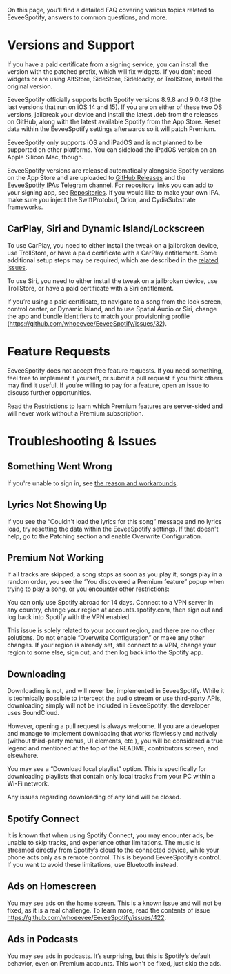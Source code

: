 On this page, you’ll find a detailed FAQ covering various topics related to EeveeSpotify, answers to common questions, and more.

# Versions and Support

If you have a paid certificate from a signing service, you can install the version with the patched prefix, which will fix widgets. If you don’t need widgets or are using AltStore, SideStore, Sideloadly, or TrollStore, install the original version.

EeveeSpotify officially supports both Spotify versions 8.9.8 and 9.0.48 (the last versions that run on iOS 14 and 15). If you are on either of these two OS versions, jailbreak your device and install the latest .deb from the releases on GitHub, along with the latest available Spotify from the App Store. Reset data within the EeveeSpotify settings afterwards so it will patch Premium.

EeveeSpotify only supports iOS and iPadOS and is not planned to be supported on other platforms. You can sideload the iPadOS version on an Apple Silicon Mac, though.

EeveeSpotify versions are released automatically alongside Spotify versions on the App Store and are uploaded to [GitHub Releases](https://github.com/whoeevee/EeveeSpotify/releases) and the [EeveeSpotify IPAs](https://t.me/SpotilifeIPAs) Telegram channel. For repository links you can add to your signing app, see [Repositories](https://github.com/whoeevee/EeveeSpotify/tree/swift/Repositories). If you would like to make your own IPA, make sure you inject the SwiftProtobuf, Orion, and CydiaSubstrate frameworks.

## CarPlay, Siri and Dynamic Island/Lockscreen

To use CarPlay, you need to either install the tweak on a jailbroken device, use TrollStore, or have a paid certificate with a CarPlay entitlement. Some additional setup steps may be required, which are described in the [related issues](https://github.com/whoeevee/EeveeSpotify/issues?q=CarPlay%20sort%3Acomments-desc).

To use Siri, you need to either install the tweak on a jailbroken device, use TrollStore, or have a paid certificate with a Siri entitlement.

If you’re using a paid certificate, to navigate to a song from the lock screen, control center, or Dynamic Island, and to use Spatial Audio or Siri, change the app and bundle identifiers to match your provisioning profile (https://github.com/whoeevee/EeveeSpotify/issues/32).

# Feature Requests

EeveeSpotify does not accept free feature requests. If you need something, feel free to implement it yourself, or submit a pull request if you think others may find it useful. If you’re willing to pay for a feature, open an issue to discuss further opportunities.

Read the [Restrictions](https://github.com/whoeevee/EeveeSpotify?tab=readme-ov-file#restrictions) to learn which Premium features are server-sided and will never work without a Premium subscription.

# Troubleshooting & Issues

## Something Went Wrong

If you're unable to sign in, see [the reason and workarounds](https://github.com/whoeevee/EeveeSpotify/blob/swift/something-went-wrong.md).

## Lyrics Not Showing Up

If you see the “Couldn't load the lyrics for this song” message and no lyrics load, try resetting the data within the EeveeSpotify settings. If that doesn't help, go to the Patching section and enable Overwrite Configuration.

## Premium Not Working

If all tracks are skipped, a song stops as soon as you play it, songs play in a random order, you see the “You discovered a Premium feature” popup when trying to play a song, or you encounter other restrictions:

You can only use Spotify abroad for 14 days. Connect to a VPN server in any country, change your region at accounts.spotify.com, then sign out and log back into Spotify with the VPN enabled.

This issue is solely related to your account region, and there are no other solutions. Do not enable “Overwrite Configuration” or make any other changes. If your region is already set, still connect to a VPN, change your region to some else, sign out, and then log back into the Spotify app.

## Downloading

Downloading is not, and will never be, implemented in EeveeSpotify. While it is technically possible to intercept the audio stream or use third-party APIs, downloading simply will not be included in EeveeSpotify: the developer uses SoundCloud.

However, opening a pull request is always welcome. If you are a developer and manage to implement downloading that works flawlessly and natively (without third-party menus, UI elements, etc.), you will be considered a true legend and mentioned at the top of the README, contributors screen, and elsewhere.

You may see a “Download local playlist” option. This is specifically for downloading playlists that contain only local tracks from your PC within a Wi-Fi network.

Any issues regarding downloading of any kind will be closed.

## Spotify Connect

It is known that when using Spotify Connect, you may encounter ads, be unable to skip tracks, and experience other limitations. The music is streamed directly from Spotify’s cloud to the connected device, while your phone acts only as a remote control. This is beyond EeveeSpotify’s control. If you want to avoid these limitations, use Bluetooth instead.

## Ads on Homescreen

You may see ads on the home screen. This is a known issue and will not be fixed, as it is a real challenge. To learn more, read the contents of issue https://github.com/whoeevee/EeveeSpotify/issues/422.

## Ads in Podcasts

You may see ads in podcasts. It’s surprising, but this is Spotify’s default behavior, even on Premium accounts. This won't be fixed, just skip the ads.

# 
